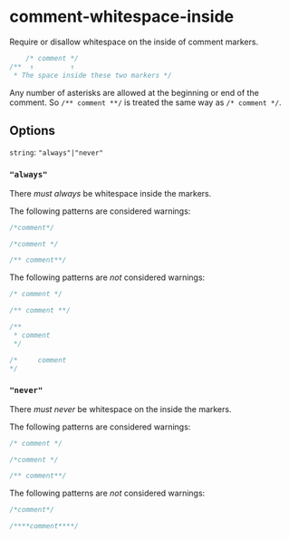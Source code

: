 # comment-whitespace-inside

Require or disallow whitespace on the inside of comment markers.

```css
    /* comment */
/**  ↑         ↑
 * The space inside these two markers */
```

Any number of asterisks are allowed at the beginning or end of the comment.
So `/** comment **/` is treated the same way as `/* comment */`.

## Options

`string`: `"always"|"never"`

### `"always"`

There *must always* be whitespace inside the markers.

The following patterns are considered warnings:

```css
/*comment*/
```

```css
/*comment */
```

```css
/** comment**/
```

The following patterns are *not* considered warnings:

```css
/* comment */
```

```css
/** comment **/
```

```css
/**
 * comment
 */
```

```css
/*     comment
*/
```

### `"never"`

There *must never* be whitespace on the inside the markers.

The following patterns are considered warnings:

```css
/* comment */
```

```css
/*comment */
```

```css
/** comment**/
```

The following patterns are *not* considered warnings:

```css
/*comment*/
```

```css
/****comment****/
```
